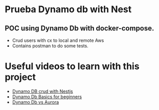 # Prueba Dynamo db with Nest

## POC using Dynamo Db with docker-compose. 
* Crud users with cx to local and remote Aws
* Contains postman to do some tests.

# Useful videos to learn with this project 
* [Dynamo DB crud with Nestjs](https://www.youtube.com/watch?v=RS4BbdabQhw)
* [Dynamo Db Basics for beginners](https://www.youtube.com/watch?v=2k2GINpO308)
* [Dynamo Db vs Aurora](https//www.youtube.com/watch?v=crHwekf0gTA)
